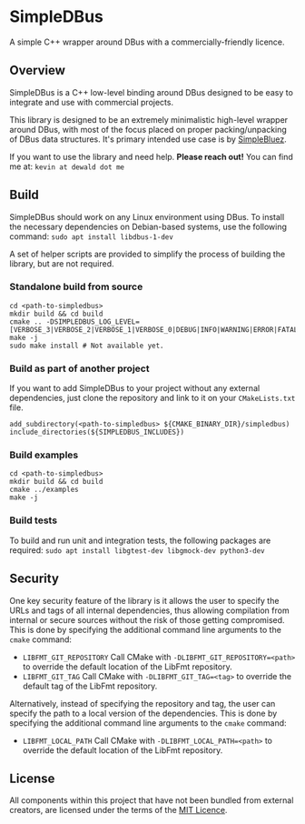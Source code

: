 # SimpleDBus
A simple C++ wrapper around DBus with a commercially-friendly licence.

## Overview
SimpleDBus is a C++ low-level binding around DBus designed to be easy to integrate and use with commercial projects. 

This library is designed to be an extremely minimalistic high-level wrapper around DBus,
with most of the focus placed on proper packing/unpacking of DBus data structures. It's
primary intended use case is by [SimpleBluez](https://github.com/OpenBluetoothToolbox/SimpleBluez).

If you want to use the library and need help. **Please reach out!**
You can find me at: `kevin at dewald dot me`

## Build
SimpleDBus should work on any Linux environment using DBus. To install the necessary dependencies on Debian-based systems, use the following command: `sudo apt install libdbus-1-dev`

A set of helper scripts are provided to simplify the process of building the
library, but are not required.

### Standalone build from source

```
cd <path-to-simpledbus>
mkdir build && cd build
cmake .. -DSIMPLEDBUS_LOG_LEVEL=[VERBOSE_3|VERBOSE_2|VERBOSE_1|VERBOSE_0|DEBUG|INFO|WARNING|ERROR|FATAL]
make -j
sudo make install # Not available yet.
```

### Build as part of another project
If you want to add SimpleDBus to your project without any external dependencies, just clone the repository and link to it on your `CMakeLists.txt` file.

```
add_subdirectory(<path-to-simpledbus> ${CMAKE_BINARY_DIR}/simpledbus)
include_directories(${SIMPLEDBUS_INCLUDES})
```

### Build examples
```
cd <path-to-simpledbus>
mkdir build && cd build
cmake ../examples
make -j
```

### Build tests
To build and run unit and integration tests, the following packages are required:
`sudo apt install libgtest-dev libgmock-dev python3-dev`

## Security

One key security feature of the library is it allows the user to specify
the URLs and tags of all internal dependencies, thus allowing compilation
from internal or secure sources without the risk of those getting compromised.
This is done by specifying the additional command line arguments to
the `cmake` command:

- `LIBFMT_GIT_REPOSITORY`
  Call CMake with `-DLIBFMT_GIT_REPOSITORY=<path>` to override the
  default location of the LibFmt repository.
- `LIBFMT_GIT_TAG`
  Call CMake with `-DLIBFMT_GIT_TAG=<tag>` to override the default
  tag of the LibFmt repository.

Alternatively, instead of specifying the repository and tag, the user can
specify the path to a local version of the dependencies. This is done by
specifying the additional command line arguments to the `cmake` command:

- `LIBFMT_LOCAL_PATH`
  Call CMake with `-DLIBFMT_LOCAL_PATH=<path>` to override the
  default location of the LibFmt repository.

## License
All components within this project that have not been bundled from external creators, are licensed under the terms of the [MIT Licence](LICENCE.md).
